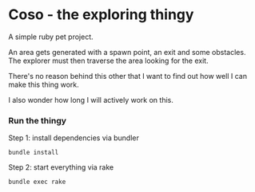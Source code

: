 # Coso - the exploring thingy

A simple ruby pet project.  

An area gets generated with a spawn point, an exit and some obstacles. The
explorer must then traverse the area looking for the exit.  

There's no reason behind this other that I want to find out how well I can
make this thing work.  

I also wonder how long I will actively work on this.  


### Run the thingy  
Step 1: install dependencies via bundler  
```
bundle install
```

Step 2: start everything via rake  
```
bundle exec rake
```


